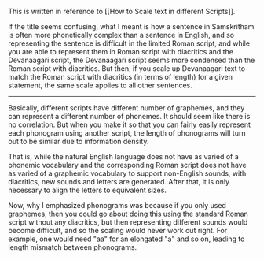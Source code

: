 This is written in reference to [[How to Scale text in different Scripts]].

If the title seems confusing, what I meant is how a sentence in Samskritham is often more phonetically complex than a sentence in English, and so representing the sentence is difficult in the limited Roman script, and while you are able to represent them in Roman script with diacritics and the Devanaagari script, the Devanaagari script seems more condensed than the Roman script with diacritics. But then, if you scale up Devanaagari text to match the Roman script with diacritics (in terms of length) for a given statement, the same scale applies to all other sentences.

---

Basically, different scripts have different number of graphemes, and they can represent a different number of phonemes. It should seem like there is no correlation. But when you make it so that you can fairly easily represent each phonogram using another script, the length of phonograms will turn out to be similar due to information density.

That is, while the natural English language does not have as varied of a phonemic vocabulary and the corresponding Roman script does not have as varied of a graphemic vocabulary to support non-English sounds, with diacritics, new sounds and letters are generated. After that, it is only necessary to align the letters to equivalent sizes.

Now, why I emphasized phonograms was because if you only used graphemes, then you could go about doing this using the standard Roman script without any diacritics, but then representing different sounds would become difficult, and so the scaling would never work out right. For example, one would need "aa" for an elongated "a" and so on, leading to length mismatch between phonograms.

